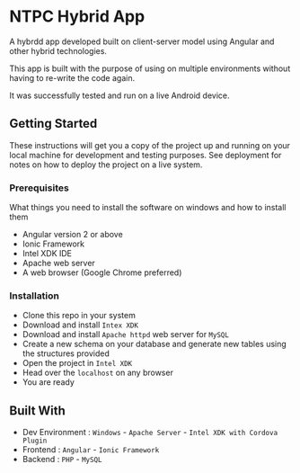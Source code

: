 # NTPC Hybrid App

A hybrdd app developed built on client-server model using Angular and other hybrid technologies.

This app is built with the purpose of using on multiple environments without having to re-write the code again.

It was successfully tested and run on a live Android device.

## Getting Started

These instructions will get you a copy of the project up and running on your local machine for development and testing purposes. See deployment for notes on how to deploy the project on a live system.

### Prerequisites

What things you need to install the software on windows and how to install them

* Angular version 2 or above
* Ionic Framework
* Intel XDK IDE
* Apache web server
* A web browser (Google Chrome preferred)

### Installation

* Clone this repo in your system
* Download and install ```Intex XDK```
* Download and install ```Apache httpd``` web server for ```MySQL```
* Create a new schema on your database and generate new tables using the structures provided
* Open the project in ```Intel XDK```
* Head over the ```localhost``` on any browser
* You are ready

## Built With

* Dev Environment : ```Windows``` - ```Apache Server``` - ```Intel XDK with Cordova Plugin```
* Frontend : ```Angular``` - ```Ionic Framework```
* Backend : ```PHP``` - ```MySQL```